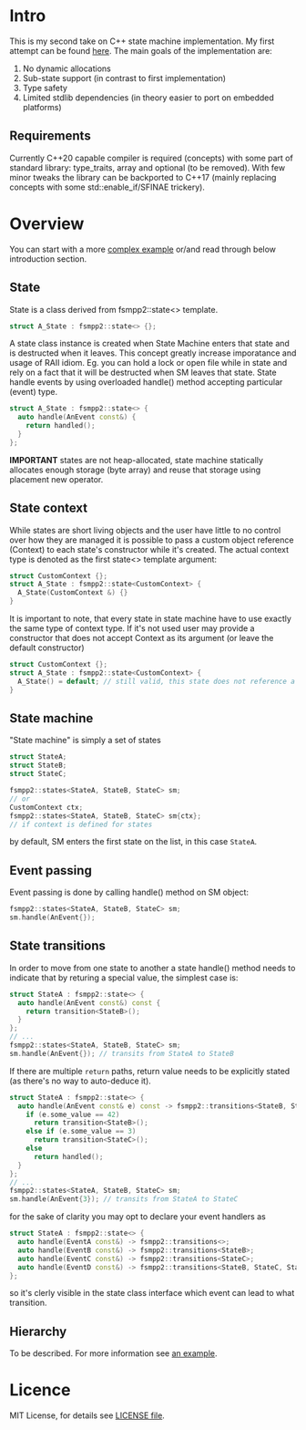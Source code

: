 # Intro

This is my second take on C++ state machine implementation. My first attempt can be found [here](https://github.com/lukaszgemborowski/fsmpp).
The main goals of the implementation are:

1. No dynamic allocations
2. Sub-state support (in contrast to first implementation)
3. Type safety
4. Limited stdlib dependencies (in theory easier to port on embedded platforms)

## Requirements

Currently C++20 capable compiler is required (concepts) with some part of standard library: type_traits, array and optional (to be removed).
With few minor tweaks the library can be backported to C++17 (mainly replacing concepts with some std::enable_if/SFINAE trickery).

# Overview

You can start with a more [complex example](https://github.com/lukaszgemborowski/fsmpp2/blob/master/tests/tests_example_1.cxx)
or/and read through below introduction section.

## State

State is a class derived from fsmpp2::state<> template.

```cpp
struct A_State : fsmpp2::state<> {};
```

A state class instance is created when State Machine enters that state and is destructed when it leaves.
This concept greatly increase imporatance and usage of RAII idiom. Eg. you can hold a lock or open file while in state and rely on a fact that it will be
destructed when SM leaves that state. State handle events by using overloaded handle() method accepting particular (event) type.

```cpp
struct A_State : fsmpp2::state<> {
  auto handle(AnEvent const&) {
    return handled();
  }
};
```

**IMPORTANT** states are not heap-allocated, state machine statically allocates enough storage (byte array) and reuse that storage using placement new operator.

## State context

While states are short living objects and the user have little to no control over how they are managed it is possible to pass a custom object reference (Context)
to each state's constructor while it's created. The actual context type is denoted as the first state<> template argument:

```cpp
struct CustomContext {};
struct A_State : fsmpp2::state<CustomContext> {
  A_State(CustomContext &) {}
}
```

It is important to note, that every state in state machine have to use exactly the same type of context type. If it's not used user may provide a constructor that does
not accept Context as its argument (or leave the default constructor)

```cpp
struct CustomContext {};
struct A_State : fsmpp2::state<CustomContext> {
  A_State() = default; // still valid, this state does not reference a global context
}
```

## State machine

"State machine" is simply a set of states

```cpp
struct StateA;
struct StateB;
struct StateC;

fsmpp2::states<StateA, StateB, StateC> sm;
// or
CustomContext ctx;
fsmpp2::states<StateA, StateB, StateC> sm{ctx};
// if context is defined for states
```

by default, SM enters the first state on the list, in this case `StateA`.

## Event passing

Event passing is done by calling handle() method on SM object:

```cpp
fsmpp2::states<StateA, StateB, StateC> sm;
sm.handle(AnEvent{});
```

## State transitions

In order to move from one state to another a state handle() method needs to indicate that by returing a special value, the simplest case is:

```cpp
struct StateA : fsmpp2::state<> {
  auto handle(AnEvent const&) const {
    return transition<StateB>();
  }
};
// ...
fsmpp2::states<StateA, StateB, StateC> sm;
sm.handle(AnEvent{}); // transits from StateA to StateB
```

If there are multiple `return` paths, return value needs to be explicitly stated (as there's no way to auto-deduce it).

```cpp
struct StateA : fsmpp2::state<> {
  auto handle(AnEvent const& e) const -> fsmpp2::transitions<StateB, StateC> {
    if (e.some_value == 42)
      return transition<StateB>();
    else if (e.some_value == 3)
      return transition<StateC>();
    else
      return handled();
  }
};
// ...
fsmpp2::states<StateA, StateB, StateC> sm;
sm.handle(AnEvent{3}); // transits from StateA to StateC
```

for the sake of clarity you may opt to declare your event handlers as

```cpp
struct StateA : fsmpp2::state<> {
  auto handle(EventA const&) -> fsmpp2::transitions<>;
  auto handle(EventB const&) -> fsmpp2::transitions<StateB>;
  auto handle(EventC const&) -> fsmpp2::transitions<StateC>;
  auto handle(EventD const&) -> fsmpp2::transitions<StateB, StateC, StateD>;
};
```
so it's clerly visible in the state class interface which event can lead to what transition.

## Hierarchy

To be described. For more information see [an example](https://github.com/lukaszgemborowski/fsmpp2/blob/master/tests/tests_example_1.cxx).

# Licence

MIT License, for details see [LICENSE file](https://github.com/lukaszgemborowski/fsmpp2/blob/master/LICENSE).
